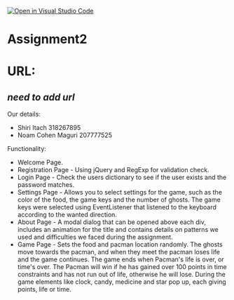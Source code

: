 [![Open in Visual Studio Code](https://classroom.github.com/assets/open-in-vscode-c66648af7eb3fe8bc4f294546bfd86ef473780cde1dea487d3c4ff354943c9ae.svg)](https://classroom.github.com/online_ide?assignment_repo_id=7797938&assignment_repo_type=AssignmentRepo)
# Assignment2
 
# URL:
## _need to add url_
Our details:
- Shiri Itach 318267895
- Noam Cohen Maguri 207777525


Functionality:
- Welcome Page.
- Registration Page - Using jQuery and RegExp for validation check.
- Login Page - Check the users dictionary to see if the user exists and the password matches.
- Settings Page - Allows you to select settings for the game, such as the color of the food, the game keys and the number of ghosts. The game keys were selected using EventListener that listened to the keyboard according to the wanted direction. 
- About Page - A modal dialog that can be opened above each div, includes an animation for the title and contains details on patterns we used and difficulties we faced during the assignment.
- Game Page - Sets the food and pacman location randomly. The ghosts move towards the pacman, and when they meet the pacman loses life and the game continues. The game ends when Pacman's life is over, or time's over. The Pacman will win if he has gained over 100 points in time constraints and has not run out of life, otherwise he will lose.
                During the game elements like clock, candy, medicine and star pop up, each giving points, life or time.
